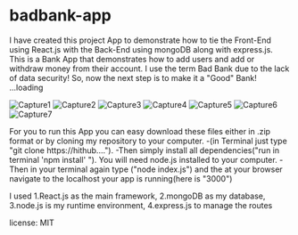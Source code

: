 # badbank-app

I have created this project App to demonstrate how to tie the Front-End using React.js with the Back-End using mongoDB along with express.js.
This is a Bank App that demonstrates how to add users and add or withdraw money from their account. I use the term Bad Bank due to the lack of data security!
So, now the next step is to make it a "Good" Bank!   ...loading

![Capture1](https://user-images.githubusercontent.com/82116734/144491322-8aa0df83-8c8d-44cc-8dc2-7951e13acdf1.JPG)
![Capture2](https://user-images.githubusercontent.com/82116734/144491326-3e9ef2aa-4840-4045-bf3a-1fae48993733.JPG)
![Capture3](https://user-images.githubusercontent.com/82116734/144491328-8f815d85-92a1-4723-8952-7c6b487e1c2e.JPG)
![Capture4](https://user-images.githubusercontent.com/82116734/144491332-a9e7443f-a1f3-49fd-9498-49f321b6e18a.JPG)
![Capture5](https://user-images.githubusercontent.com/82116734/144491333-9f9fe91b-b22f-4a36-8a8f-fc462e7b8613.JPG)
![Capture6](https://user-images.githubusercontent.com/82116734/144491334-f7492f25-fb33-4ee1-8288-79d11b5479cf.JPG)
![Capture7](https://user-images.githubusercontent.com/82116734/144491336-262bf500-fc8b-40fd-9f3c-7c4f5bed9f2d.JPG)


For you to run this App you can easy download these files either in .zip format or by cloning my repository to your computer.
  -(in Terminal just type "git clone https://hithub...."). 
  -Then simply install all dependencies("run in terminal 'npm install' "). You will need node.js installed to your computer.
  -Then in your terminal again type ("node index.js") and the at your browser navigate to the localhost your app is running(here is "3000")
  
  
I used 
  1.React.js as the main framework,
  2.mongoDB as my database,
  3.node.js is my runtime environment,
  4.express.js to manage the routes


license: MIT

